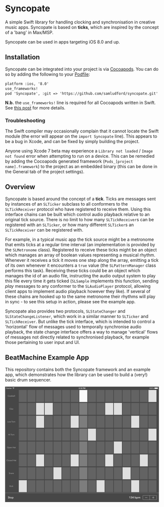 # Syncopate
A simple Swift library for handling clocking and synchronisation in creative music apps. Syncopate is based on **ticks**, which are inspired by the concept of a 'bang' in Max/MSP.

Syncopate can be used in apps targeting iOS 8.0 and up.

## Installation
Syncopate can be integrated into your project is via [Cocoapods](https://guides.cocoapods.org/using/getting-started.html). You can do so by adding the following to your [Podfile](https://guides.cocoapods.org/syntax/podfile.html):

```
platform :ios, '8.0'
use_frameworks!
pod 'Syncopate', :git => 'https://github.com/samludford/syncopate.git'
```

**N.b.** the `use_frameworks!` line is required for all Cocoapods written in Swift. See [this post](http://blog.cocoapods.org/CocoaPods-0.36/) for more details.

### Troubleshooting

The Swift compiler may occasionally complain that it cannot locate the Swift module (the error will appear on the `import Syncopate` line). This appears to be a bug in Xcode, and can be fixed by simply building the project.

Anyone using Xcode 7 beta may experience a `Library not loaded` / `Image not found` error when attempting to run on a device. This can be remedied by adding the Cocoapods generated framework (`Pods_[project name].framework`) to the project as an embedded binary (this can be done in the General tab of the project settings).

## Overview

Syncopate is based around the concept of a **tick**. Ticks are messages sent by instances of an `SLTicker` subclass to all conformers to the `SLTickReceiver` protocol who have registered to receive them. Using this interface chains can be built which control audio playback relative to an original tick source. There is no limit to how many `SLTickReceiver`s can be registered with an `SLTicker`, or how many different `SLTicker`s an `SLTickReceiver` can be registered with.

For example, in a typical music app the tick source might be a metronome that emits ticks at a regular time interval (an implementation is provided by the `SLMetronome` class). Registered to receive these ticks might be an object which manages an array of boolean values representing a musical rhythm. Whenever it receives a tick it moves one step along the array, emitting a tick of its own whenever it encounters a `true` value (the `SLPatternManager` class performs this task). Receiving these ticks could be an object which manages the id of an audio file, instructing the audio output system to play this file every time it gets ticked (`SLSample` implements this function, sending *play* messages to any conformer to the  `SLAudioPlayer` protocol, allowing client apps to implement audio playback however they like). If several of these chains are hooked up to the same metronome their rhythms will play in sync - to see this setup in action, please see the example app.

Syncopate also provides two protocols, `SLStateChanger` and `SLStateChangeListener`, which work in a similar manner to `SLTicker` and `SLTickReceiver`. But unlike the tick interface, which is intended to control a 'horizontal' flow of messages used to temporally synchronise audio playback, the state change interface offers a way to manage 'vertical' flows of messages not directly related to synchronised playback, for example those pertaining to user input and UI.

## BeatMachine Example App

This repository contains both the Syncopate framework and an example app, which demonstrates how the library can be used to build a (very!) basic drum sequencer.

![Alt text](https://github.com/samludford/syncopate/blob/master/Screenshots/beatmachine.png?raw=true "The Beat Machine drum sequencer")
